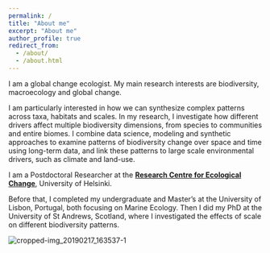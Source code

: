 ```yaml
---
permalink: /
title: "About me"
excerpt: "About me"
author_profile: true
redirect_from: 
  - /about/
  - /about.html
---
```



I am a global change ecologist. My main research interests are biodiversity, macroecology and global change. 

I am particularly interested in how we can synthesize complex patterns across taxa, habitats and scales. In my research, I investigate how different drivers affect multiple biodiversity dimensions, from species to communities and entire biomes. I combine data science, modeling and synthetic approaches to examine patterns of biodiversity change over space and time using long-term data, and link these patterns to large scale environmental drivers, such as climate and land-use. 


I am a Postdoctoral Researcher at the [**Research Centre for Ecological Change**](https://www2.helsinki.fi/en/researchgroups/research-centre-for-ecological-change), University of Helsinki.

Before that, I completed my undergraduate and Master’s at the University of Lisbon, Portugal, both focusing on Marine Ecology. Then I did my PhD at the University of St Andrews, Scotland, where I investigated the effects of scale on different biodiversity patterns.


![cropped-img_20190217_163537-1](https://user-images.githubusercontent.com/12911566/196736140-1319f517-d695-43f3-8b16-931041107e2c.jpg)



